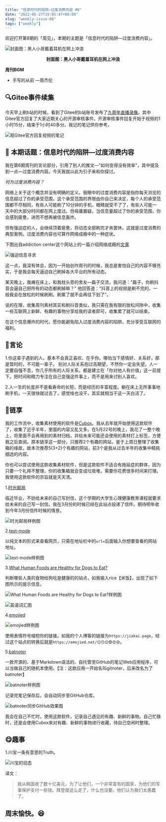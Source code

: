 ```yaml
---
title: "信息时代的陷阱—过度消费内容 #8"
date: "2022-05-27T15:05:47+08:00"
slug: "weekly-issue-08"
tags: ["weekly"]
---
```



欢迎打开第8期的「周见」，本期的主题是「信息时代的陷阱—过度消费内容」。

![封面图：黑人小哥戴着耳机在网上冲浪](https://imgs.zhubai.love/4a3a02cd1ca6455293a929185a7c5de5.jpg)

<center><b>封面图：黑人小哥戴着耳机在网上冲浪</b></center>

**周刊BGM**

+ 手写的从前 —周杰伦

## 🔍Gitee事件续集

今天早上刷b站的时候，看到了Gitee的b站账号发布了[九周年直播录像](https://www.bilibili.com/video/BV1HS4y1q7Do)，其中Gitee官方回复了大家近期关心的开源审核事件。开源审核事件回复开始于视频的1小时15分，结束于1小时40多分。我记的笔记供你参考。

![观Gitee官方回复视频的笔记](https://imgs.zhubai.love/eb9a3fd25ddb4a24af9ad669bacfa389.png)

## 📝 本期话题：信息时代的陷阱—过度消费内容

我在第6期周刊的言论部分，引用了别人的推文—"如何变得没有效率"，其中提及到一点—过度消费内容。今天我就以此为引子来和你探讨。

*何为过度消费内容？*

网络上关于这个概念并没有明确的定义。我眼中的过度消费内容是指你每天浏览的信息超过了你的承受范围，这个承受范围的界限由你自己来决定，每个人的承受范围都不尽相同，有些人可能刷了10分钟的手机，眼睛就受不了了，有些人可能一天中的大部分时间都在网上度过。但毋庸置疑，当信息量超过了你的承受范围，你会感到疲惫，进而不想再被信息轰炸。

但有强迫症的人，会继续顶着疲惫，将动态全部刷完才肯罢休。这就是过度消费的典型案例。过度消费内容也可算作网络成瘾中的一种症状。

下图出自addiction center这个网站上的一篇介绍网络成瘾的[文章](https://www.addictioncenter.com/drugs/internet-addiction/)

![强迫信息寻求](https://imgs.zhubai.love/400a20e714f744bcb0f6c614da48e7e3.png)

这一点，我深有体会，因为一开始创作周刊的时候，我总是害怕自己的内容不够充实，于是我会每天逼迫自己刷掉各大平台的所有动态。

某天晚上，我瘫在床上，和我枕头旁的舍友—磊子交流，我问道："磊子，你刷抖音会逼自己把所有的动态都刷掉嘛？" 他回答道："抖音上的视频是刷不完的，一般我会在放松的时候刷刷。刷累了就不会再往下划了"。

说的在理，收集周刊素材其实和刷抖音类似，我只需在我有限的放松间隙中，收集一些互联网上新鲜、有趣的事物分享给我的读者即可，收集累了就可以结束。

在这个信息爆炸的时代，愿你能避免陷入过度消费内容的陷阱，充分享受互联网的福利。

## 📜言论

1.你这辈子遇到的人，基本不会真正喜欢、在乎你。哪怕当下感情好、关系好，那是暂时的，不可能一辈子。 别对人际关系抱过高期望，不然你一定会失望。人一定要自强不息，你几乎所有的人际关系，都是建立在「你对他人有价值」这一前提下。把时间和精力专注在自己变强这件事上，而不是用来讨别人喜欢。

2.人一生的长度并不是看寿命的长短，而是经历的丰富程度。躺在床上无所事事地刷手机，一天很快就过去了，感觉啥也没干，其实就相当于这一天白活了。

## 🎇链享

我的工作流中，收集素材使用的软件是[Cubox](https://cubox.pro/)。我从去年就开始使用这款软件了，收集了近乎半年，里面的内容又乱又多。在5月22号的晚上，我花了一整个晚上，将里面不会再用到的素材归档，并给未来可能还会使用的素材打上标签，方便我之后查阅。原本链享这一部分，只推荐2个有趣的网站，鉴于上周日整理了收集箱的缘故，故本次推荐5(3+2)个有趣的网站，前3个是我从过去半年的收集中精挑细选的内容。

你也可以尝试使用这款收集素材软件，但是这款软件不适合有拖延症的群体，因为只要一个礼拜不整理，你的收集箱就会变成垃圾堆，需要你花费很多时间来打理。我使用这款软件的宗旨就是天天清。

1.[时光邮局](https://www.timemailer.cn/#/)

临近毕业，不妨给未来的自己写封信，这个学期的大学生心理健康教育课程就要求给未来的自己写一封信。我在3月份的时候已经在此站点投递了信件。期待明年收到今年3月份信件时候的情景。

![时光邮局样例图](https://imgs.zhubai.love/1d16206380134b928ab1d6b01ad01e3e.png)

2.[text-mode](https://earthly-tools.com/text-mode?url=)

以纯文本的形式来查看网页，只需在地址栏中的`url=`后面输入你想要查看的网站地址。

![text-mode样例图](https://imgs.zhubai.love/38d4d56a546b49768fd155af58db8b04.png)

3.[What Human Foods are Healthy for Dogs to Eat?](https://www.pawmenow.com/what-dogs-can-eat/)

判断哪些人类的食物给狗吃是健康的的站点，如我输入rice【米饭】，出现了如下图所示的提示信息。

![What Human Foods are Healthy for Dogs to Eat?样例图](https://imgs.zhubai.love/10a11c9f5bc8443191176fb3cf865ab8.png)

![英语词汇图](https://imgs.zhubai.love/192225b7c228465bbe6fac52a91fb264.png)

4.[emojied](https://emojied.net/)

![emojied样例图](https://imgs.zhubai.love/79d019032c7946d7adc251f5c14319da.png)

使用表情符号缩短你的链接。如我的个人博客的链接为`https://jiakai.page`，经过这个站点的转换后就是`https://emojied.net/😉🙃😌😨😍😰`。

5.[batnoter](https://batnoter.com/)

一款开源的、基于Markdown语法的、自托管至GitHub的笔记Web应用程序，可以当做自己的随机本使用。【注：这款应用一开始名叫gitnoter，后来改名为了batnoter】

![batnoter样例图](https://imgs.zhubai.love/14896a6009f24c3bb626ba4abd1ef6ab.png)

记录完笔记保存后，会自动同步至GitHub仓库。

![batnoter同步GitHub效果图](https://imgs.zhubai.love/ef6b62b942d94c9b91d3b32f69b5c121.png)

我会在自己不忙时，使用这款软件，记录自己遇见的有趣、新鲜的事物。自己忙碌时，还是会使用Cubox来对有趣、新鲜的事物进行收藏，待自己空闲时整理。

## 😋趣事

1.川宝一条有意思的Truth。

![川宝的动态](https://imgs.zhubai.love/01aeb71a1ead485884ce69e0bae4949a.png)

译文：

> 我从韩国收了数十亿美元，为了让他们，一个非常富有的国家，为他们的军事保护支付一些钱。拜登就这么走了，什么也没要。他们认为我们太愚蠢了。

## 周末愉快。😆